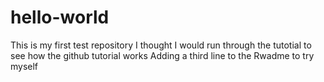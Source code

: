# hello-world
This is my first test repository
I thought I would run through the tutotial to see how the github tutorial works
Adding a third line to the Rwadme to try myself
